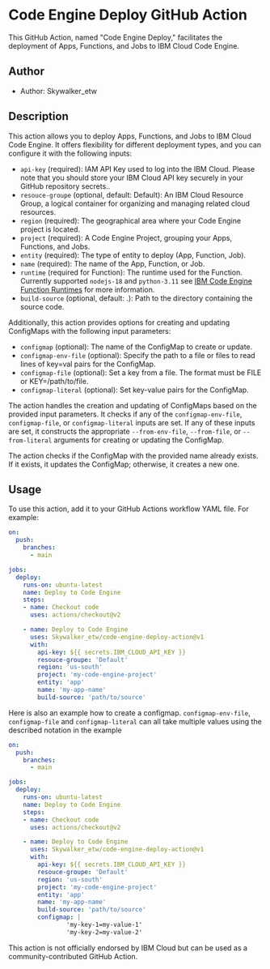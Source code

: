 # Code Engine Deploy GitHub Action

This GitHub Action, named "Code Engine Deploy," facilitates the deployment of Apps, Functions, and Jobs to IBM Cloud Code Engine.

## Author
- Author: Skywalker_etw

## Description
This action allows you to deploy Apps, Functions, and Jobs to IBM Cloud Code Engine. It offers flexibility for different deployment types, and you can configure it with the following inputs:

- `api-key` (required): IAM API Key used to log into the IBM Cloud. Please note that you should store your IBM Cloud API key securely in your GitHub repository secrets..
- `resouce-groupe` (optional, default: Default): An IBM Cloud Resource Group, a logical container for organizing and managing related cloud resources.
- `region` (required): The geographical area where your Code Engine project is located.
- `project` (required): A Code Engine Project, grouping your Apps, Functions, and Jobs.
- `entity` (required): The type of entity to deploy (App, Function, Job).
- `name` (required): The name of the App, Function, or Job.
- `runtime` (required for Function): The runtime used for the Function. Currently supported `nodejs-18` and `python-3.11` see [IBM Code Engine Function Runtimes](https://cloud.ibm.com/docs/codeengine?topic=codeengine-fun-runtime) for more information.
- `build-source` (optional, default: .): Path to the directory containing the source code.

Additionally, this action provides options for creating and updating ConfigMaps with the following input parameters:

- `configmap` (optional): The name of the ConfigMap to create or update.
- `configmap-env-file` (optional): Specify the path to a file or files to read lines of key=val pairs for the ConfigMap.
- `configmap-file` (optional): Set a key from a file. The format must be FILE or KEY=/path/to/file.
- `configmap-literal` (optional): Set key-value pairs for the ConfigMap.

The action handles the creation and updating of ConfigMaps based on the provided input parameters. It checks if any of the `configmap-env-file`, `configmap-file`, or `configmap-literal` inputs are set. If any of these inputs are set, it constructs the appropriate `--from-env-file`, `--from-file`, or `--from-literal` arguments for creating or updating the ConfigMap.

The action checks if the ConfigMap with the provided name already exists. If it exists, it updates the ConfigMap; otherwise, it creates a new one.



## Usage
To use this action, add it to your GitHub Actions workflow YAML file. For example:

```yaml
on:
  push:
    branches:
      - main

jobs:
  deploy:
    runs-on: ubuntu-latest
    name: Deploy to Code Engine
    steps:
    - name: Checkout code
      uses: actions/checkout@v2

    - name: Deploy to Code Engine
      uses: Skywalker_etw/code-engine-deploy-action@v1
      with:
        api-key: ${{ secrets.IBM_CLOUD_API_KEY }}
        resouce-groupe: 'Default'
        region: 'us-south'
        project: 'my-code-engine-project'
        entity: 'app'
        name: 'my-app-name'
        build-source: 'path/to/source'
```

Here is also an example how to create a configmap. `configmap-env-file`, `configmap-file` and `configmap-literal` can all take multiple values  using the described notation in the example
```yaml
on:
  push:
    branches:
      - main

jobs:
  deploy:
    runs-on: ubuntu-latest
    name: Deploy to Code Engine
    steps:
    - name: Checkout code
      uses: actions/checkout@v2

    - name: Deploy to Code Engine
      uses: Skywalker_etw/code-engine-deploy-action@v1
      with:
        api-key: ${{ secrets.IBM_CLOUD_API_KEY }}
        resouce-groupe: 'Default'
        region: 'us-south'
        project: 'my-code-engine-project'
        entity: 'app'
        name: 'my-app-name'
        build-source: 'path/to/source'
        configmap: |
                'my-key-1=my-value-1'
                'my-key-2=my-value-2'
```
This action is not officially endorsed by IBM Cloud but can be used as a community-contributed GitHub Action.
